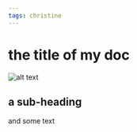 ```yaml
---
tags: christine
---
```


# the title of my doc

![alt text](https://files.slack.com/files-pri/T0HTW3H0V-F05P1EQMG4C/img_4174.jpg?pub_secret=d92524cafa)

## a sub-heading
and some text